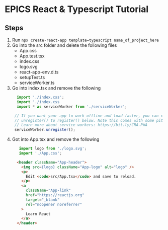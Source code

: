 # EPICS React & Typescript Tutorial

## Steps
1. Run ```npx create-react-app template=typescript name_of_project_here```
2. Go into the src folder and delete the following files
    * App.css
    * App.test.tsx
    * index.css
    * logo.svg
    * react-app-env.d.ts
    * setupTest.ts
    * serviceWorker.ts
3. Go into index.tsx and remove the following
    ```javascript
      import './index.css';
      import './index.css
      import * as serviceWorker from './serviceWorker';
    ```
     ```javascript 
      // If you want your app to work offline and load faster, you can change
      // unregister() to register() below. Note this comes with some pitfalls.
      // Learn more about service workers: https://bit.ly/CRA-PWA
      serviceWorker.unregister();
     ``` 
4. Got into App.tsx and remove the following
     ```Javascript
        import logo from './logo.svg';
        import './App.css';
     ```
    ```html
      <header className="App-header">
        <img src={logo} className="App-logo" alt="logo" />
        <p>
          Edit <code>src/App.tsx</code> and save to reload.
        </p>
        <a
          className="App-link"
          href="https://reactjs.org"
          target="_blank"
          rel="noopener noreferrer"
        >
          Learn React
        </a>
      </header>
     ```

